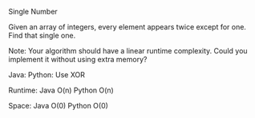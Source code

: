 Single Number  

Given an array of integers, every element appears twice except for one. Find that single one.

Note:
Your algorithm should have a linear runtime complexity. Could you implement it without using extra memory?

Java:
Python:
Use XOR

Runtime:
Java O(n) Python O(n)

Space:
Java O(0) Python O(0)
